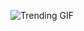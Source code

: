 ![Trending GIF](https://media3.giphy.com/media/rplvK3z0IzLqBxVJWk/giphy.gif?cid=8bb2177201nacn7msikn7ecmckee7m19browbedo6qpw4v19&ep=v1_gifs_search&rid=giphy.gif&ct=g)
